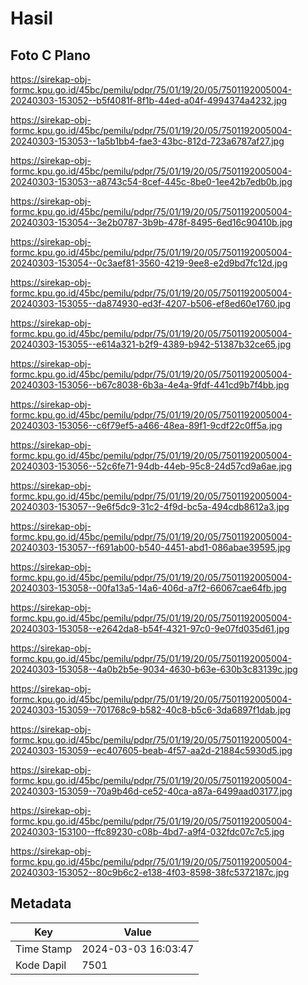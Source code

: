 # Hasil

## Foto C Plano

https://sirekap-obj-formc.kpu.go.id/45bc/pemilu/pdpr/75/01/19/20/05/7501192005004-20240303-153052--b5f4081f-8f1b-44ed-a04f-4994374a4232.jpg

https://sirekap-obj-formc.kpu.go.id/45bc/pemilu/pdpr/75/01/19/20/05/7501192005004-20240303-153053--1a5b1bb4-fae3-43bc-812d-723a6787af27.jpg

https://sirekap-obj-formc.kpu.go.id/45bc/pemilu/pdpr/75/01/19/20/05/7501192005004-20240303-153053--a8743c54-8cef-445c-8be0-1ee42b7edb0b.jpg

https://sirekap-obj-formc.kpu.go.id/45bc/pemilu/pdpr/75/01/19/20/05/7501192005004-20240303-153054--3e2b0787-3b9b-478f-8495-6ed16c90410b.jpg

https://sirekap-obj-formc.kpu.go.id/45bc/pemilu/pdpr/75/01/19/20/05/7501192005004-20240303-153054--0c3aef81-3560-4219-9ee8-e2d9bd7fc12d.jpg

https://sirekap-obj-formc.kpu.go.id/45bc/pemilu/pdpr/75/01/19/20/05/7501192005004-20240303-153055--da874930-ed3f-4207-b506-ef8ed60e1760.jpg

https://sirekap-obj-formc.kpu.go.id/45bc/pemilu/pdpr/75/01/19/20/05/7501192005004-20240303-153055--e614a321-b2f9-4389-b942-51387b32ce65.jpg

https://sirekap-obj-formc.kpu.go.id/45bc/pemilu/pdpr/75/01/19/20/05/7501192005004-20240303-153056--b67c8038-6b3a-4e4a-9fdf-441cd9b7f4bb.jpg

https://sirekap-obj-formc.kpu.go.id/45bc/pemilu/pdpr/75/01/19/20/05/7501192005004-20240303-153056--c6f79ef5-a466-48ea-89f1-9cdf22c0ff5a.jpg

https://sirekap-obj-formc.kpu.go.id/45bc/pemilu/pdpr/75/01/19/20/05/7501192005004-20240303-153056--52c6fe71-94db-44eb-95c8-24d57cd9a6ae.jpg

https://sirekap-obj-formc.kpu.go.id/45bc/pemilu/pdpr/75/01/19/20/05/7501192005004-20240303-153057--9e6f5dc9-31c2-4f9d-bc5a-494cdb8612a3.jpg

https://sirekap-obj-formc.kpu.go.id/45bc/pemilu/pdpr/75/01/19/20/05/7501192005004-20240303-153057--f691ab00-b540-4451-abd1-086abae39595.jpg

https://sirekap-obj-formc.kpu.go.id/45bc/pemilu/pdpr/75/01/19/20/05/7501192005004-20240303-153058--00fa13a5-14a6-406d-a7f2-66067cae64fb.jpg

https://sirekap-obj-formc.kpu.go.id/45bc/pemilu/pdpr/75/01/19/20/05/7501192005004-20240303-153058--e2642da8-b54f-4321-97c0-9e07fd035d61.jpg

https://sirekap-obj-formc.kpu.go.id/45bc/pemilu/pdpr/75/01/19/20/05/7501192005004-20240303-153058--4a0b2b5e-9034-4630-b63e-630b3c83139c.jpg

https://sirekap-obj-formc.kpu.go.id/45bc/pemilu/pdpr/75/01/19/20/05/7501192005004-20240303-153059--701768c9-b582-40c8-b5c6-3da6897f1dab.jpg

https://sirekap-obj-formc.kpu.go.id/45bc/pemilu/pdpr/75/01/19/20/05/7501192005004-20240303-153059--ec407605-beab-4f57-aa2d-21884c5930d5.jpg

https://sirekap-obj-formc.kpu.go.id/45bc/pemilu/pdpr/75/01/19/20/05/7501192005004-20240303-153059--70a9b46d-ce52-40ca-a87a-6499aad03177.jpg

https://sirekap-obj-formc.kpu.go.id/45bc/pemilu/pdpr/75/01/19/20/05/7501192005004-20240303-153100--ffc89230-c08b-4bd7-a9f4-032fdc07c7c5.jpg

https://sirekap-obj-formc.kpu.go.id/45bc/pemilu/pdpr/75/01/19/20/05/7501192005004-20240303-153052--80c9b6c2-e138-4f03-8598-38fc5372187c.jpg


## Metadata

| Key        | Value               |
| ---------- | ------------------- |
| Time Stamp | 2024-03-03 16:03:47 |
| Kode Dapil | 7501                |




